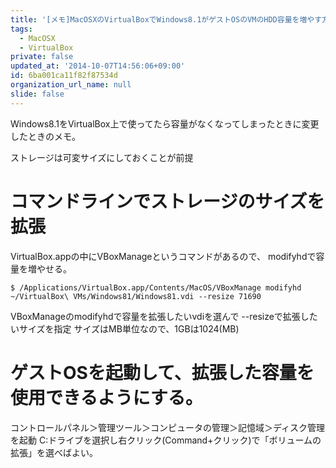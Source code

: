 ```yaml
---
title: '[メモ]MacOSXのVirtualBoxでWindows8.1がゲストOSのVMのHDD容量を増やす方法'
tags:
  - MacOSX
  - VirtualBox
private: false
updated_at: '2014-10-07T14:56:06+09:00'
id: 6ba001ca11f82f87534d
organization_url_name: null
slide: false
---
```


Windows8.1をVirtualBox上で使ってたら容量がなくなってしまったときに変更したときのメモ。

ストレージは可変サイズにしておくことが前提

# コマンドラインでストレージのサイズを拡張

VirtualBox.appの中にVBoxManageというコマンドがあるので、
modifyhdで容量を増やせる。

```shell-session:
$ /Applications/VirtualBox.app/Contents/MacOS/VBoxManage modifyhd ~/VirtualBox\ VMs/Windows81/Windows81.vdi --resize 71690
````

VBoxManageのmodifyhdで容量を拡張したいvdiを選んで --resizeで拡張したいサイズを指定
サイズはMB単位なので、1GBは1024(MB)

# ゲストOSを起動して、拡張した容量を使用できるようにする。


コントロールパネル＞管理ツール＞コンピュータの管理＞記憶域＞ディスク管理 を起動
C:ドライブを選択し右クリック(Command+クリック)で「ボリュームの拡張」を選べばよい。

